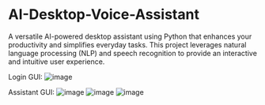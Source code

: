 # AI-Desktop-Voice-Assistant
A versatile AI-powered desktop assistant using Python that enhances your productivity and simplifies everyday tasks. This project leverages natural language processing (NLP) and speech recognition to provide an interactive and intuitive user experience.

Login GUI:
![image](https://github.com/Surajsc007/AI-Desktop-Voice-Assistant/assets/85945160/4244fc37-b10a-4e9b-a2fb-29e62115c8e8)

Assistant GUI:
![image](https://github.com/Surajsc007/AI-Desktop-Voice-Assistant/assets/85945160/a63a3f13-4b46-4e53-8fff-5c904d82c2ac)
![image](https://github.com/Surajsc007/AI-Desktop-Voice-Assistant/assets/85945160/a3713531-d805-47f0-a3b7-48ca650d6808)
![image](https://github.com/Surajsc007/AI-Desktop-Voice-Assistant/assets/85945160/28696123-23c6-4a4e-a9a2-956438bf1dc0)



